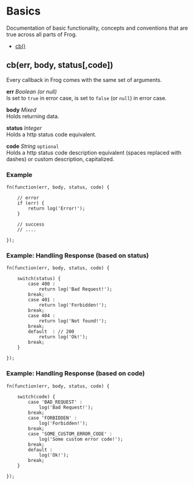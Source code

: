 <a name="Basics"></a>
# Basics
Documentation of basic functionality, concepts and conventions that are true across all parts of Frog.

- [cb()](#Core.cb)

<a name="Basics.cb"></a>
## cb(err, body, status[,code])
Every callback in Frog comes with the same set of arguments.

**err**  _Boolean_  _(or null)_  
Is set to `true` in error case, is set to `false` (or `null`) in error case.

**body**  _Mixed_  
Holds returning data.

**status** _Integer_  
Holds a http status code equivalent.

**code** _String_ `optional`  
Holds a http status code description equivalent (spaces replaced with dashes) or custom description, capitalized.

### Example
```
fn(function(err, body, status, code) {

	// error
	if (err) {
		return log('Error!');
	}	
	
	// success
	// ....

});

```

### Example: Handling Response (based on status)

```
fn(function(err, body, status, code) {

    switch(status) {
        case 400 :
            return log('Bad Request!');
        break;
        case 401 :
            return log('Forbidden!');
        break;
        case 404 :
            return log('Not found!');
        break;
        default  : // 200
            return log('Ok!');
        break;
    }
    
});

```

### Example: Handling Response (based on code)
```
fn(function(err, body, status, code) {

    switch(code) {
		case 'BAD_REQUEST' :
			log('Bad Request!');	
		break;
		case 'FORBIDDEN' :
			log('Forbidden!');
		break;
		case 'SOME_CUSTOM_ERROR_CODE' :
			log('Some custom error code!');
		break;
		default :
			log('Ok!');
        break;
    }

});

```